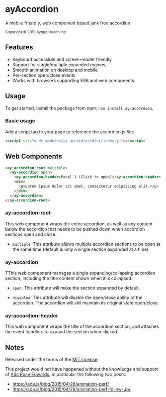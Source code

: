 ayAccordion
===========

A mobile friendly, web component based jank free accordion

<small>Copyright © 2019 Ayogo Health Inc.</small>


Features
--------

* Keyboard accessible and screen-reader friendly
* Support for single/multiple expanded regions
* Smooth animation on desktop and mobile
* Per-section open/close events
* Works with browsers supporting ES6 and web components


Usage
-----

To get started, install the package from npm: `npm install ay-accordion`.

### Basic usage

Add a script tag to your page to reference the accordion.js file:

```html
<script src="node_modules/ay-accordion/dist/index.js"></script>
```

Web Components
----------

```html
<ay-accordion-root multiple>
  <ay-accordion open>
    <ay-accordion-header>Panel 1 (Click to open)</ay-accordion-header>
    <div>
      <p>Lorem ipsum dolor sit amet, consectetur adipiscing elit.</p>
    </div>
  </ay-accordion>
</ay-accordion-root>
```


### ay-accordion-root

This web component wraps the entire accordion, as well as any content below the accordion that needs to be pushed down when accordion sections open and close.

* `multiple`: This attribute allows multiple accordion sections to be open at
  the same time (default is only a single section expanded at a time).

### ay-accordion

TThis web component manages a single expanding/collapsing accordion section, including the title content shown when it is collapsed.

* `open`: This attribute will make the section expanded by default.

* `disabled`: This attribute will disable the open/close ability of the accordion. The accordion will still maintain its original state open/close.

### ay-accordion-header

This web component wraps the title of the accordion section, and attaches the event handlers to expand the section when clicked.


Notes
-----

Released under the terms of the [MIT License](LICENSE).

This project would not have happened without the knowledge and support of
[Ada Rose Edwards](https://github.com/AdaRoseEdwards), in particular the
following two posts:
* https://ada.is/blog/2015/04/26/animation-perf/
* https://ada.is/blog/2015/04/29/animation-perf-follow-up/
